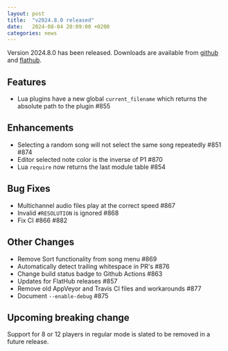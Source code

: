 ```yaml
---
layout: post
title:  "v2024.8.0 released"
date:   2024-08-04 20:09:00 +0200
categories: news
---
```

Version 2024.8.0 has been released.
Downloads are available from [github](https://github.com/UltraStar-Deluxe/USDX/releases/tag/v2024.8.0)
and [flathub](https://flathub.org/apps/eu.usdx.UltraStarDeluxe).

## Features
* Lua plugins have a new global `current_filename` which returns the absolute path to the plugin #855

## Enhancements
* Selecting a random song will not select the same song repeatedly #851 #874
* Editor selected note color is the inverse of P1 #870
* Lua `require` now returns the last module table #854

## Bug Fixes
* Multichannel audio files play at the correct speed #867
* Invalid `#RESOLUTION` is ignored #868
* Fix CI #866 #882

## Other Changes
* Remove Sort functionality from song menu #869
* Automatically detect trailing whitespace in PR's #876
* Change build status badge to Github Actions #863
* Updates for FlatHub releases #857
* Remove old AppVeyor and Travis CI files and workarounds #877
* Document `--enable-debug` #875

## Upcoming breaking change
Support for 8 or 12 players in regular mode is slated to be removed in a future release.
